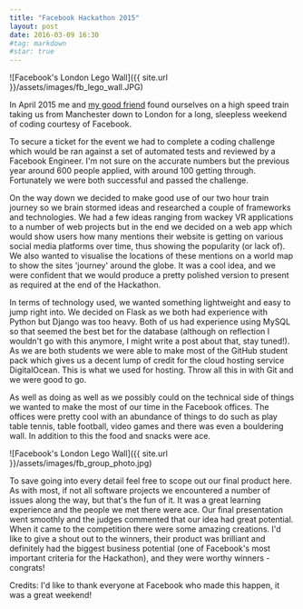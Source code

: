 ```yaml
---
title: "Facebook Hackathon 2015"
layout: post
date: 2016-03-09 16:30
#tag: markdown
#star: true
---
```


![Facebook's London Lego Wall]({{ site.url }}/assets/images/fb_lego_wall.JPG)

In April 2015 me and [my good friend](http://todddavies.co.uk) found ourselves
on a high speed train taking us from Manchester down to London for a long,
sleepless weekend of coding courtesy of Facebook.

To secure a ticket for the event we had to complete a coding challenge which
would be ran against a set of automated tests and reviewed by a Facebook
Engineer. I'm not sure on the accurate numbers but the previous year around
600 people applied, with around 100 getting through. Fortunately we were both
successful and passed the challenge.

On the way down we decided to make good use of our two hour train journey
so we brain stormed ideas and researched a couple of frameworks and
technologies. We had a few ideas ranging from wackey VR applications to a
number of web projects but in the end we decided on a web app which would show
users how many mentions their website is getting on various social media
platforms over time, thus showing the popularity (or lack of). We also wanted
to visualise the locations of these mentions on a world map to show the sites
'journey' around the globe. It was a cool idea, and we were confident that we
would produce a pretty polished version to present as required at the end of the
Hackathon.

In terms of technology used, we wanted something lightweight and easy to jump
right into. We decided on Flask as we both had experience with Python but
Django was too heavy. Both of us had experience using MySQL so that seemed
the best bet for the database (although on reflection I wouldn't go with this
anymore, I might write a post about that, stay tuned!). As we are both students
we were able to make most of the GitHub student pack which gives us a decent
lump of credit for the cloud hosting service DigitalOcean. This is what we used
for hosting. Throw all this in with Git and we were good to go.

As well as doing as well as we possibly could on the technical side of things
we wanted to make the most of our time in the Facebook offices. The offices were
pretty cool with an abundance of things to do such as play table tennis,
table football, video games and there was even a bouldering wall. In addition
to this the food and snacks were ace.

![Facebook's London Lego Wall]({{ site.url }}/assets/images/fb_group_photo.jpg)

To save going into every detail feel free to scope out our final product here.
As with most, if not all software projects we encountered a number of issues
along the way, but that's the fun of it. It was a great learning
experience and the people we met there were ace. Our final presentation went
smoothly and the judges commented that our idea had great potential. When it
came to the competition there were some amazing creations. I'd like to give a
shout out to the winners, their product was brilliant and definitely had the
biggest business potential (one of Facebook's most important criteria for the
Hackathon), and they were worthy winners - congrats!

Credits:
I'd like to thank everyone at Facebook who made this happen, it was a great
weekend!
